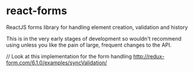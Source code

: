 # react-forms
ReactJS forms library for handling element creation, validation and history

This is in the very early stages of development so wouldn't recommend using unless you like the
pain of large, frequent changes to the API.

// Look at this implementation for the form handling
http://redux-form.com/6.1.0/examples/syncValidation/